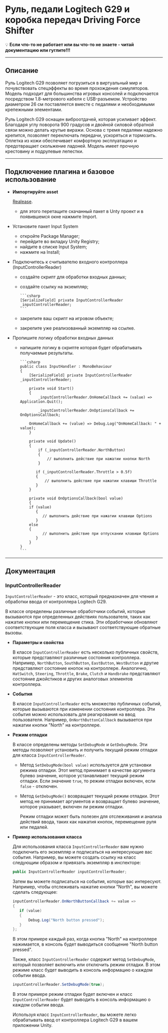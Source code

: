 # Руль, педали Logitech G29 и коробка передач Driving Force Shifter

💡 **Если что-то не работает или вы что-то не знаете - читай документацию или гуглите!!!**

---

## Описание

Руль Logitech G29 позволяет погрузиться в виртуальный мир и почувствовать спецэффекты во время прохождения симуляторов. Модель подходит для большинства игровых консолей и подключается посредством 1.8-метрового кабеля с USB-разъемом. Устройство диаметром 26 см поставляется вместе с педалями и необходимыми крепежными элементами.

Руль Logitech G29 оснащен виброотдачей, которая усиливает эффект. Благодаря углу поворота 900 градусов и двойной силовой обратной связи можно делать крутые виражи. Основа с тремя педалями надежно крепится, позволяет переключать передачи, ускоряться и тормозить. Оплетка из кожи обеспечивает комфортную эксплуатацию и предотвращает скольжение ладоней. Модель имеет прочную крестовину и подрулевые лепестки.

---

## Подключение плагина и базовое использование

- **Импортируйте asset**

    [Realease](https://github.com/RTU-TVP/Mixed-reality-development-technologies-course/releases).

  - для этого перетащите скачанный пакет в Unty проект и в появившемся окне нажмите Import.
- Установите пакет Input System
  - откройте Package Manager;
  - перейдите во вкладку Unity Registry;
  - найдите в списке Input System;
  - нажмите на Install;
- Подключитесь к cчитывателю входного контроллера (InputControllerReader)
  - создайте скрипт для обработки входных данных;
  - создайте ссылку на экземпляр;

        ```csharp
        [SerializeField] private InputControllerReader _inputControllerReader;
        ```

  - закрепите ваш скрипт на игровом объекте;
  - закрепите уже реализованный экземпляр на ссылке.

- Пропишите логику обработки входных данных
  - напишите логику в скрипте которая будет обрабатывать получаемые результаты.

        ```csharp
        public class InputHandler : MonoBehaviour
        {
            [SerializeField] private InputControllerReader _inputControllerReader;
        
            private void Start()
            {
                _inputControllerReader.OnHomeCallback += (value) => Application.Quit();
        
                _inputControllerReader.OnOptionsCallback += OnOptionsCallback;
        
            OnHomeCallback += (value) => Debug.Log("OnHomeCallback: " + value);
            }
        
            private void Update()
            {
                if (_inputControllerReader.NorthButton)
                {
                    // выполнить действие при нажатии кнопки North
                }
        
               if (_inputControllerReader.Throttle > 0.5f)
               {
                   // выполнить действие при нажатии клавиши Throttle
               }
            }
        
            private void OnOptionsCallback(bool value)
            {
            if (value)
               {
                  // выполнить действие при нажатии клавиши Options
               }
            else
            {
                  // выполнить действие при отпускании клавиши Options
               }
            }
        }
        ```

---

## Документация

### InputControllerReader

`InputControllerReader` - это класс, который предназначен для чтения и обработки ввода от контроллера Logitech G29.

В классе определены различные обработчики событий, которые вызываются при определенных действиях пользователя, таких как нажатие кнопки или перемещение стика. Эти обработчики обновляют соответствующие поля класса и вызывают соответствующие обратные вызовы.

- **Параметры и свойства**

    В классе `InputControllerReader` есть несколько публичных свойств, которые представляют различные состояния контроллера. Например, `NorthButton`, `SouthButton`, `EastButton`, `WestButton` и другие представляют состояние кнопок на контроллере. Аналогично, `HatSwitch`, `Steering`, `Throttle`, `Brake`, `Clutch` и `Handbrake` представляют состояние джойстиков и других аналоговых элементов контроллера.

- **События**

    В классе `InputControllerReader` есть множество публичных событий, которые вызываются при изменении состояния контроллера. Эти события можно использовать для реагирования на ввод пользователя. Например, `OnNorthButtonCallback` вызывается при нажатии кнопки "North" на контроллере.

- **Режим отладки**

    В классе определены методы `SetDebugMode` и `GetDebugMode`. Эти методы позволяют установить и получить текущий режим отладки для класса `InputControllerReader`.

  - Метод `SetDebugMode(bool value)` используется для установки режима отладки. Этот метод принимает в качестве аргумента булево значение, которое устанавливает текущий режим отладки. Если значение `true`, то режим отладки включен, если `false` - отключен.
  - Метод `GetDebugMode()` возвращает текущий режим отладки. Этот метод не принимает аргументов и возвращает булево значение, которое указывает, включен ли режим отладки.

    Режим отладки может быть полезен для отслеживания и анализа действий ввода, таких как нажатия кнопок, перемещение руля или педалей.

- **Пример использования класса**

    Для использования класса `InputControllerReader` вам нужно подключить его экземпляр и подписаться на интересующие вас события. Например, вы можете создать ссылку на класс следующим образом и привязать экземпляр в инспекторе:

    ```csharp
    public InputControllerReader inputControllerReader;
    ```

    Затем вы можете подписаться на события, которые вас интересуют. Например, чтобы отслеживать нажатие кнопки "North", вы можете сделать следующее:

    ```csharp
    inputControllerReader.OnNorthButtonCallback += value =>
    {
       if (value)
       {
           Debug.Log("North button pressed");
       }
    };
    ```

    В этом примере каждый раз, когда кнопка "North" на контроллере нажимается, в консоль будет выводиться сообщение "North button pressed".

    Также, класс `InputControllerReader` содержит метод `SetDebugMode`, который позволяет включить или отключить режим отладки. В этом режиме класс будет выводить в консоль информацию о каждом событии ввода.

    ```csharp
    inputControllerReader.SetDebugMode(true);
    ```

    В этом примере режим отладки будет включен и класс `InputControllerReader` будет выводить в консоль информацию о каждом событии ввода.

    Используя класс `InputControllerReader`, вы можете легко обрабатывать ввод от контроллера Logitech G29 в вашем приложении Unity.
